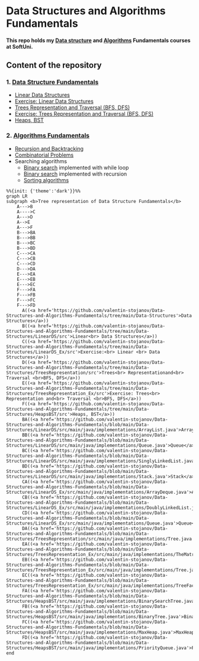 # Data Structures and Algorithms Fundamentals
#### This repo holds my [Data structure](https://softuni.bg/trainings/3922/data-structures-fundamentals-with-java-november-2022) and [Algorithms](https://softuni.bg/trainings/3811/algorithms-fundamentals-with-java-june-2022) Fundamentals courses at SoftUni.

## **Content of the repository**

### 1. [Data Structure Fundamentals ](Data-Structures)
   * [Linear Data Structures](Data-Structures/LinearDS/src)
   * [Exercise: Linear Data Structures](Data-Structures/LinearDS_Ex/src)
   * [Trees Representation and Traversal (BFS, DFS)](Data-Structures/TreesRepresentation/src)
   * [Exercise: Trees Representation and Traversal (BFS, DFS)](Data-Structures/TreesRepresentation_Ex/src)
   * [Heaps, BST](Data-Structures/HeapsBST/src)

### 2. [Algorithms Fundamentals](Algorithms-Fundamentals)
* [Recursion and Backtracking](Algorithms-Fundamentals/src/recursionAndBacktraking)
* [Combinatorial Problems](Algorithms-Fundamentals/src/combinatorialProblems)
* Searching algorithms
  * [Binary search](Algorithms-Fundamentals/src/searchingAlgorithms/SearchingAlgorithms.java) implemented with while loop 
  * [Binary search](Algorithms-Fundamentals/src/BinarySearch.java) implemented with recursion
  * [Sorting algorithms](Algorithms-Fundamentals/src/sortingAlgorithms)
```mermaid
%%{init: {'theme':'dark'}}%%
graph LR 
subgraph <b>Tree representation of Data Structure Fundamentals</b> 
    A--->B
    A---->C
    A--->D
    A-->E
    A--->F
    B--->BA
    B--->BB
    B--->BC
    B--->BD
    C--->CA
    C--->CB
    C--->CD
    D--->DA
    E--->EA
    E--->EB
    E--->EC
    F--->FA
    F--->FB
    F--->FC
    F--->FD
      A((<a href='https://github.com/valentin-stojanov/Data-Structures-and-Algorithms-Fundamentals/tree/main/Data-Structures'>Data Structures</a>))
      B((<a href='https://github.com/valentin-stojanov/Data-Structures-and-Algorithms-Fundamentals/tree/main/Data-Structures/LinearDS/src'>Linear<br> Data Structures</a>))
      C((<a href='https://github.com/valentin-stojanov/Data-Structures-and-Algorithms-Fundamentals/tree/main/Data-Structures/LinearDS_Ex/src'>Exercise:<br> Linear <br> Data Structures</a>))
      D((<a href='https://github.com/valentin-stojanov/Data-Structures-and-Algorithms-Fundamentals/tree/main/Data-Structures/TreesRepresentation/src'>Trees<br> Representationand<br>  Traversal <br>BFS, DFS</a>))
      E((<a href='https://github.com/valentin-stojanov/Data-Structures-and-Algorithms-Fundamentals/tree/main/Data-Structures/TreesRepresentation_Ex/src'>Exercise: Trees<br> Representation and<br> Traversal <br>BFS, DFS</a>))
      F((<a href='https://github.com/valentin-stojanov/Data-Structures-and-Algorithms-Fundamentals/tree/main/Data-Structures/HeapsBST/src'>Heaps, BST</a>))
      BA((<a href='https://github.com/valentin-stojanov/Data-Structures-and-Algorithms-Fundamentals/blob/main/Data-Structures/LinearDS/src/main/java/implementations/ArrayList.java'>ArrayList</a>))
      BB((<a href='https://github.com/valentin-stojanov/Data-Structures-and-Algorithms-Fundamentals/blob/main/Data-Structures/LinearDS/src/main/java/implementations/Queue.java'>Queue</a>))
      BC((<a href='https://github.com/valentin-stojanov/Data-Structures-and-Algorithms-Fundamentals/blob/main/Data-Structures/LinearDS/src/main/java/implementations/SinglyLinkedList.java'>Singly<br>LinkedList</a>))
      BD((<a href='https://github.com/valentin-stojanov/Data-Structures-and-Algorithms-Fundamentals/blob/main/Data-Structures/LinearDS/src/main/java/implementations/Stack.java'>Stack</a>))
      CA((<a href='https://github.com/valentin-stojanov/Data-Structures-and-Algorithms-Fundamentals/blob/main/Data-Structures/LinearDS_Ex/src/main/java/implementations/ArrayDeque.java'>ArrayDeque</a>))
      CB((<a href='https://github.com/valentin-stojanov/Data-Structures-and-Algorithms-Fundamentals/blob/main/Data-Structures/LinearDS_Ex/src/main/java/implementations/DoublyLinkedList.java'>Doubly<br>LinkedList</a>))
      CD((<a href='https://github.com/valentin-stojanov/Data-Structures-and-Algorithms-Fundamentals/blob/main/Data-Structures/LinearDS_Ex/src/main/java/implementations/Queue.java'>Queue</a>))
      DA((<a href='https://github.com/valentin-stojanov/Data-Structures-and-Algorithms-Fundamentals/blob/main/Data-Structures/TreesRepresentation/src/main/java/implementations/Tree.java'>Tree</a>))
      EA((<a href='https://github.com/valentin-stojanov/Data-Structures-and-Algorithms-Fundamentals/blob/main/Data-Structures/TreesRepresentation_Ex/src/main/java/implementations/TheMatrix.java'>TheMatrix</a>))
      EB((<a href='https://github.com/valentin-stojanov/Data-Structures-and-Algorithms-Fundamentals/blob/main/Data-Structures/TreesRepresentation_Ex/src/main/java/implementations/Tree.java'>Tree</a>))
      EC((<a href='https://github.com/valentin-stojanov/Data-Structures-and-Algorithms-Fundamentals/blob/main/Data-Structures/TreesRepresentation_Ex/src/main/java/implementations/TreeFactory.java'>TreeFactory</a>))
      FA((<a href='https://github.com/valentin-stojanov/Data-Structures-and-Algorithms-Fundamentals/blob/main/Data-Structures/HeapsBST/src/main/java/implementations/BinarySearchTree.java'>BinarySearch<br>Tree</a>))
      FB((<a href='https://github.com/valentin-stojanov/Data-Structures-and-Algorithms-Fundamentals/blob/main/Data-Structures/HeapsBST/src/main/java/implementations/BinaryTree.java'>BinaryTree</a>))
      FC((<a href='https://github.com/valentin-stojanov/Data-Structures-and-Algorithms-Fundamentals/blob/main/Data-Structures/HeapsBST/src/main/java/implementations/MaxHeap.java'>MaxHeap</a>))
      FD((<a href='https://github.com/valentin-stojanov/Data-Structures-and-Algorithms-Fundamentals/blob/main/Data-Structures/HeapsBST/src/main/java/implementations/PriorityQueue.java'>PriorityQueue</a>))
end
```
